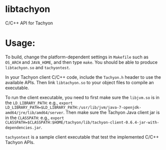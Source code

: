 # libtachyon
C/C++ API for Tachyon

# Usage:

To build, change the platform-dependent settings in `Makefile` such as `OS_ARCH`
and `JAVA_HOME`, and then type `make`. You should be able to produce `libtachyon.so`
and `tachyontest`.

In your Tachyon client C/C++ code, include the `Tachyon.h` header to use the available
APIs. Then link `libtachyon.so` to your object files to compile an executable.

To run the client executable, you need to first make sure the `libjvm.so` is in the
`LD_LIBRARY_PATH`: e.g., `export LD_LIBRARY_PATH=$LD_LIBRARY_PATH:/usr/lib/jvm/java-7-openjdk-amd64/jre/lib/amd64/server`.
Then make sure the Tachyon Java client jar is in the `CLASSPATH`: e.g., 
`export CLASSPATH=$CLASSPATH:$HOME/tachyon/lib/tachyon-client-0.6.4-jar-with-dependencies.jar`.

`tachyontest` is a sample client executable that test the implemented C/C++ Tachyon APIs.


